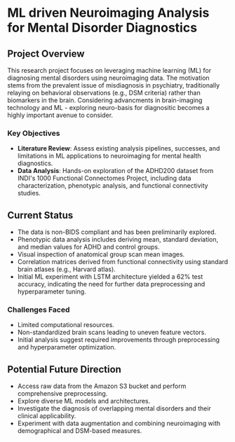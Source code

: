 # ML driven Neuroimaging Analysis for Mental Disorder Diagnostics

## Project Overview
This research project focuses on leveraging machine learning (ML) for diagnosing mental disorders using neuroimaging data. The motivation stems from the prevalent issue of misdiagnosis in psychiatry, traditionally relaying on behavioral observations (e.g., DSM criteria) rather than biomarkers in the brain. Considering advancments in brain-imaging technology and ML - exploring neuro-basis for diagnositic becomes a highly important avenue to consider.

### Key Objectives
- **Literature Review**: Assess existing analysis pipelines, successes, and limitations in ML applications to neuroimaging for mental health diagnostics.
- **Data Analysis**: Hands-on exploration of the ADHD200 dataset from INDI's 1000 Functional Connectomes Project, including data characterization, phenotypic analysis, and functional connectivity studies.

## Current Status
- The data is non-BIDS compliant and has been preliminarily explored.
- Phenotypic data analysis includes deriving mean, standard deviation, and median values for ADHD and control groups.
- Visual inspection of anatomical group scan mean images.
- Correlation matrices derived from functional connectivity using standard brain atlases (e.g., Harvard atlas).
- Initial ML experiment with LSTM architecture yielded a 62% test accuracy, indicating the need for further data preprocessing and hyperparameter tuning.

### Challenges Faced
- Limited computational resources.
- Non-standardized brain scans leading to uneven feature vectors.
- Initial analysis suggest required improvements through preprocessing and hyperparameter optimization.

## Potential Future Direction
- Access raw data from the Amazon S3 bucket and perform comprehensive preprocessing.
- Explore diverse ML models and architectures.
- Investigate the diagnosis of overlapping mental disorders and their clinical applicability.
- Experiment with data augmentation and combining neuroimaging with demographical and DSM-based measures.
